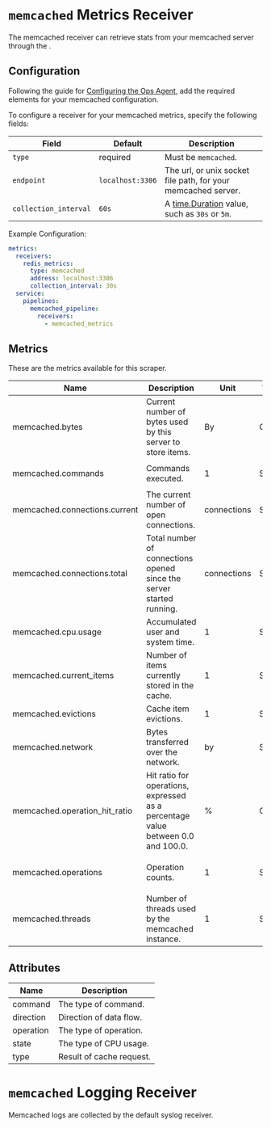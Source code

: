 # `memcached` Metrics Receiver

The memcached receiver can retrieve stats from your memcached server through the . 


## Configuration

Following the guide for [Configuring the Ops Agent](https://cloud.google.com/stackdriver/docs/solutions/agents/ops-agent/configuration#file-location), add the required elements for your memcached configuration.

To configure a receiver for your memcached metrics, specify the following fields:

| Field                 | Default                   | Description |
| ---                   | ---                       | ---         |
| `type`                | required                  | Must be `memcached`. |
| `endpoint`            | `localhost:3306`          | The url, or unix socket file path, for your memcached server. |
| `collection_interval` | `60s`                     | A [time.Duration](https://pkg.go.dev/time#ParseDuration) value, such as `30s` or `5m`. |

Example Configuration:

```yaml
metrics:
  receivers:
    redis_metrics:
      type: memcached
      address: localhost:3306
      collection_interval: 30s
  service:
    pipelines:
      memcached_pipeline:
        receivers:
          - memcached_metrics
```

## Metrics

These are the metrics available for this scraper.

| Name | Description | Unit | Type | Attributes |
| ---- | ----------- | ---- | ---- | ---------- |
| memcached.bytes | Current number of bytes used by this server to store items. | By | Gauge | <ul> </ul> |
| memcached.commands | Commands executed. | 1 | Sum | <ul> <li>command</li> </ul> |
| memcached.connections.current | The current number of open connections. | connections | Sum | <ul> </ul> |
| memcached.connections.total | Total number of connections opened since the server started running. | connections | Sum | <ul> </ul> |
| memcached.cpu.usage | Accumulated user and system time. | 1 | Sum | <ul> <li>state</li> </ul> |
| memcached.current_items | Number of items currently stored in the cache. | 1 | Sum | <ul> </ul> |
| memcached.evictions | Cache item evictions. | 1 | Sum | <ul> </ul> |
| memcached.network | Bytes transferred over the network. | by | Sum | <ul> <li>direction</li> </ul> |
| memcached.operation_hit_ratio | Hit ratio for operations, expressed as a percentage value between 0.0 and 100.0. | % | Gauge | <ul> <li>operation</li> </ul> |
| memcached.operations | Operation counts. | 1 | Sum | <ul> <li>type</li> <li>operation</li> </ul> |
| memcached.threads | Number of threads used by the memcached instance. | 1 | Sum | <ul> </ul> |

## Attributes

| Name | Description |
| ---- | ----------- |
| command | The type of command. |
| direction | Direction of data flow. |
| operation | The type of operation. |
| state | The type of CPU usage. |
| type | Result of cache request. |
        
# `memcached` Logging Receiver

Memcached logs are collected by the default syslog receiver.